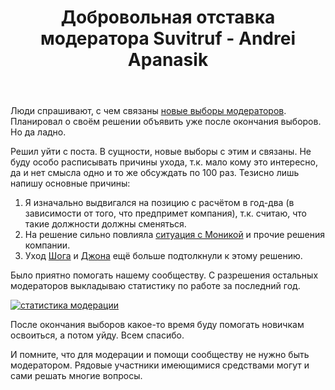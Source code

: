 ﻿---
title: "Добровольная отставка модератора Suvitruf - Andrei Apanasik"
se.owner.user_id: 15479
se.owner.display_name: "Suvitruf - Andrei Apanasik"
se.owner.link: "https://ru.meta.stackoverflow.com/users/15479/suvitruf-andrei-apanasik"
se.link: "https://ru.meta.stackoverflow.com/questions/10773/%d0%94%d0%be%d0%b1%d1%80%d0%be%d0%b2%d0%be%d0%bb%d1%8c%d0%bd%d0%b0%d1%8f-%d0%be%d1%82%d1%81%d1%82%d0%b0%d0%b2%d0%ba%d0%b0-%d0%bc%d0%be%d0%b4%d0%b5%d1%80%d0%b0%d1%82%d0%be%d1%80%d0%b0-suvitruf-andrei-apanasik"
se.question_id: 10773
se.post_type: question
---
<p>Люди спрашивают, с чем связаны <a href="https://ru.stackoverflow.com/election?cb=1">новые выборы модераторов</a>. Планировал о своём решении объявить уже после окончания выборов. Но да ладно.</p>
<p>Решил уйти с поста. В сущности, новые выборы с этим и связаны. Не буду особо расписывать причины ухода, т.к. мало кому это интересно, да и нет смысла одно и то же обсуждать по 100 раз. Тезисно лишь напишу основные причины:</p>
<ol>
<li>Я изначально выдвигался на позицию с расчётом в год-два (в зависимости от того, что предпримет компания), т.к. считаю, что такие должности должны сменяться.</li>
<li>На решение сильно повлияла <a href="https://ru.meta.stackoverflow.com/a/9787/15479">ситуация с Моникой</a> и прочие решения компании.</li>
<li>Уход <a href="https://meta.stackexchange.com/q/342031/260198">Шога</a> и <a href="https://meta.stackexchange.com/q/342424/260198">Джона</a> ещё больше подтолкнули к этому решению.</li>
</ol>
<p>Было приятно помогать нашему сообществу. С разрешения остальных модераторов выкладываю статистику по работе за последний год.</p>
<p><a href="https://i.stack.imgur.com/ucz7r.png" rel="nofollow noreferrer"><img src="https://i.stack.imgur.com/ucz7r.png" alt="статистика модерации" /></a></p>
<p>После окончания выборов какое-то время буду помогать новичкам освоиться, а потом уйду. Всем спасибо.</p>
<p>И помните, что для модерации и помощи сообществу не нужно быть модератором. Рядовые участники имеющимися средствами могут и сами решать многие вопросы.</p>
